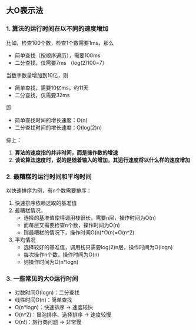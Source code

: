 ## 大O表示法
### 1. 算法的运行时间在以不同的速度增加
比如，检查100个数，检查1个数需要1ms，那么
- 简单查找（按顺序遍历），需要100ms
- 二分查找，仅需要7ms （log(2)100=7）

当数字数量增加到10亿，则
- 简单查找，需要10亿ms，约11天
- 二分查找，仅需要32ms

即
- 简单查找时间的增长速度：O(n)
- 二分查找时间的增长速度：O(log(2)n)

综上：
1. **算法的速度指的并非时间，而是操作数的增速**
2. **谈论算法速度时，说的是随着输入的增加，其运行速度将以什么样的速度增加**

### 2. 最糟糕的运行时间和平均时间
以快速排序为例，有n个数需要排序：
1. 快速排序依赖选取的基准值
2. 最糟糕情况，
    - 选择的基准值使得调用栈很长，需要n层，操作时间为O(n)
    - 而每层又需要检查n个数，操作时间为O(n)
    - 则最糟糕的情况下，操作时间O(n)*O(n)=O(n^2)
3. 平均情况
    - 选择较好的基准值，调用栈只需要log(2)n层，操作时间为O(logn)
    - 每次操作n个数，操作时间为O(n)
    - 则操作时间为O(n*logn)

### 3. 一些常见的大O运行时间
- 对数时间O(logn)：二分查找
- 线性时间O(n)：简单查找
- O(n*logn)：快速排序 -> 速度较快
- O(n^2)：冒泡排序、选择排序 -> 速度较慢
- O(n!)：旅行商问题 -> 非常慢